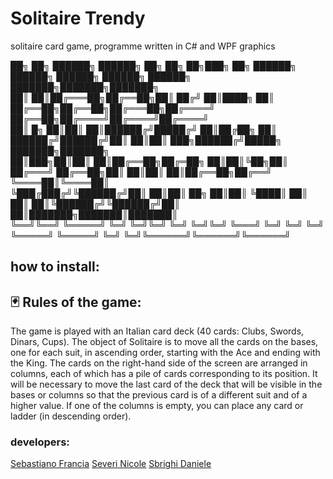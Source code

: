# Solitaire Trendy
solitaire card game, programme written in C# and WPF graphics 

██╗    ██╗ ██████╗ ██████╗ ██╗  ██╗    ██╗███╗   ██╗    ██████╗ ██████╗  ██████╗  ██████╗ ██████╗ ███████╗███████╗███████╗        
██║    ██║██╔═══██╗██╔══██╗██║ ██╔╝    ██║████╗  ██║    ██╔══██╗██╔══██╗██╔═══██╗██╔════╝ ██╔══██╗██╔════╝██╔════╝██╔════╝        
██║ █╗ ██║██║   ██║██████╔╝█████╔╝     ██║██╔██╗ ██║    ██████╔╝██████╔╝██║   ██║██║  ███╗██████╔╝█████╗  ███████╗███████╗        
██║███╗██║██║   ██║██╔══██╗██╔═██╗     ██║██║╚██╗██║    ██╔═══╝ ██╔══██╗██║   ██║██║   ██║██╔══██╗██╔══╝  ╚════██║╚════██║        
╚███╔███╔╝╚██████╔╝██║  ██║██║  ██╗    ██║██║ ╚████║    ██║     ██║  ██║╚██████╔╝╚██████╔╝██║  ██║███████╗███████║███████║        
 ╚══╝╚══╝  ╚═════╝ ╚═╝  ╚═╝╚═╝  ╚═╝    ╚═╝╚═╝  ╚═══╝    ╚═╝     ╚═╝  ╚═╝ ╚═════╝  ╚═════╝ ╚═╝  ╚═╝╚══════╝╚══════╝╚══════╝        
                                                                                                                                  

## how to install:

## 🃏 Rules of the game:
The game is played with an Italian card deck (40 cards: Clubs, Swords, Dinars, Cups).
The object of Solitaire is to move all the cards on the bases, one for each suit, in ascending order, starting with the Ace and ending with the King.
The cards on the right-hand side of the screen are arranged in columns, each of which has a pile of cards corresponding to its position.
It will be necessary to move the last card of the deck that will be visible in the bases or columns so that the previous card is of a different suit and of a higher value.
If one of the columns is empty, you can place any card or ladder (in descending order). 

### developers:
[Sebastiano Francia](https://github.com/SebastianoFrancia)
[Severi Nicole](https://github.com/nicoleSeverii)
[Sbrighi Daniele](https://github.com/pataccon)